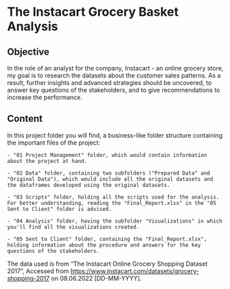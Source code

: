 # The Instacart Grocery Basket Analysis

## Objective

In the role of an analyst for the company, Instacart - an online grocery store, my goal is to research the datasets about the customer sales patterns. As a result, further insights and advanced strategies should be uncovered, to answer key questions of the stakeholders, and to give recommendations to increase the performance.

## Content

In this project folder you will find, a business-like folder structure containing the important files of the project:

	- "01 Project Management" folder, which would contain information about the project at hand.

	- "02 Data" folder, containing two subfolders ("Prepared Data" and "Original Data"), which would include all the original datasets and the dataframes developed using the original datasets.

	- "03 Scripts" folder, holding all the scripts used for the analysis. For better understanding, reading the "Final_Report.xlsx" in the "05 Sent to Client" folder is advised.

	- "04 Analysis" folder, having the subfolder "Visualizations" in which you'll find all the visualizations created.

	- "05 Sent to Client" folder, containing the "Final_Report.xlsx", holding information about the procedure and answers for the key questions of the stakeholders.


The data used is from “The Instacart Online Grocery Shopping Dataset 2017”, Accessed from https://www.instacart.com/datasets/grocery-shopping-2017 on 08.06.2022 [DD-MM-YYYY].